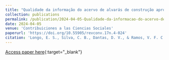 ```yaml
---
title: "Qualidade da informação do acervo de alvarás de construção aprovados entre 2015 e 2024 da Prefeitura Municipal de Florianópolis - Santa Catarina"
collection: publications
permalink: /publication/2024-04-05-Qualidade-da-informacao-do-acervo-de-alvaras-de-construcao-aprovados-entre-2015-e-2024-da-Prefeitura-Municipal-de-Florianopolis-Santa-Catarina
date: 2024-04-05
venue: 'Contribuiciones a las Ciencias Sociales'
paperurl: 'https://doi.org/10.55905/revconv.17n.4-024'
citation: 'Longo, E. S., Silva, C. B., Dantas, D. V., & Ramos, V. F. C. (2024). Qualidade da informação do acervo de alvarás de construção aprovados entre 2015 e 2024 da Prefeitura Municipal de Florianópolis - Santa Catarina. CONTRIBUCIONES A LAS CIENCIAS SOCIALES, 17(4), e5916.'
---
```

[Access paper here](https://doi.org/10.55905/revconv.17n.4-024){:target="_blank"}
